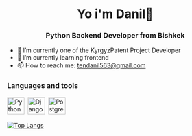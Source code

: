 
<div id="header" align="center">
  <h1>Yo i'm Danil👋</h1>
  <h3>Python Backend Developer from Bishkek</h3>          
</div>


- 🔭 I’m currently one of the KyrgyzPatent Project Developer
- 🌱 I’m currently learning frontend
- 📫 How to reach me: tendanil563@gmail.com
### Languages and tools
<img src="https://cdn.jsdelivr.net/gh/devicons/devicon/icons/python/python-original.svg" title="Python" width="40" height="40"/>&nbsp;
<img src="https://cdn.jsdelivr.net/gh/devicons/devicon/icons/django/django-plain.svg" title="Django" width="40" height="40"/>&nbsp;
<img src="https://cdn.jsdelivr.net/gh/devicons/devicon/icons/postgresql/postgresql-original.svg" title="PostgreSQL" width="40" height="40"/>&nbsp;

[![Top Langs](https://github-readme-stats.vercel.app/api/top-langs/?username=Daten10&layout=compact)](https://github.com/Daten10/github-readme-stats)
